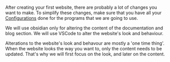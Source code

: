 After creating your first website, there are probably a lot of changes you want to make. To simplify these changes, make sure that you have all your [Configurations](docs/Configs.md) done for the programs that we are going to use.

We will use obsidian only for altering the content of the documentation and blog section. We will use VSCode to alter the website's look and behaviour.

Alterations to the website's look and behavour are mostly a 'one time thing'. When the website looks the way you want to, only the content needs to be updated. That's why we will first focus on the look, and later on the content.